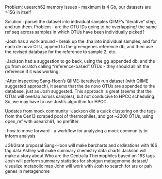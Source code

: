 Problem:  usearch62 memory issues - maximum is 4 Gb, our datasets are >15G in itself

Solution :  parcel the dataset into individual samples QIIME’s “iterative” step, and run them.  Problem - are the OTU IDs going to be overlapping/ the same ref seq across samples in which OTUs have been individually picked?

-Josh has a work around - break up the .fna into individual samples, and for each de novo OTU, append to the greengenes reference db, and then use the revised database for the reference to sample 2, etc.

-Jackson had a suggestion to go back, using the gg_appended db, and the go from scratch calling “reference-based” OTUs - they should all hit the reference if it was working.

-After inspecting Sang-Hoon’s QIIME-iteratively run dataset (with QIIME suggested approach), it seems that the de novo OTUs are appended to the database, just as Josh suggested.  This approach is great (seems that the OTUs will overlap across samples), but not conducive to HPCC scheduling.  So, we may have to use Josh’s algorithm for HPCC.

Updates from mock community
-Jackson did a quick clustering on the tags from the Cen13 scraped pool of thermophiles, and got ~2200 OTUs, using open_ref with usearch61, no prefilter

-how to move forward - a workflow for analyzing a mock community to inform analysis

JGI/Grant proposal
Sang-Hoon will make barcharts and ordinations with 16S tag data
Ashley will make summary chemistry data charts
Jackson will make a story about Who are the Centralia Thermophiles based on 16S tags
Josh will perform summary statistics for shotgun metagenome dataset/ visualize metabolic map
John will work with Josh to search for ars or pah genes in metagenome
